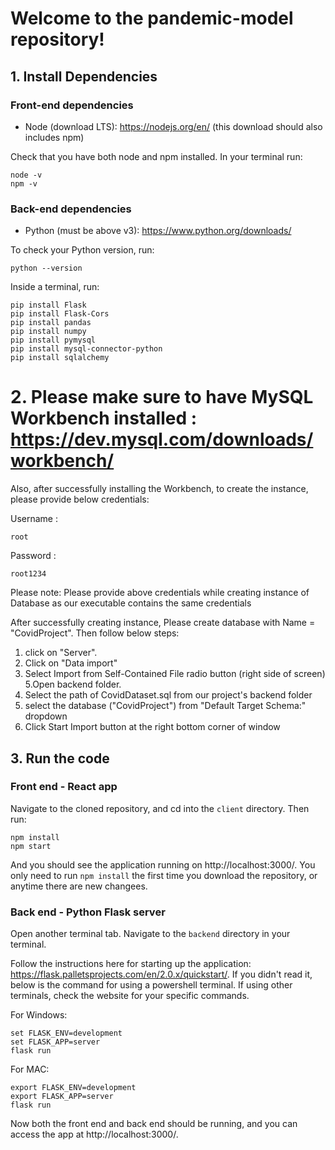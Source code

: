 # Welcome to the pandemic-model repository!

## 1. Install Dependencies

### Front-end dependencies
- Node (download LTS): https://nodejs.org/en/ (this download should also includes npm)

Check that you have both node and npm installed. In your terminal run:
```
node -v
npm -v
````

### Back-end dependencies
- Python (must be above v3): https://www.python.org/downloads/

To check your Python version, run:
````
python --version
````

Inside a terminal, run:
````
pip install Flask
pip install Flask-Cors
pip install pandas
pip install numpy
pip install pymysql
pip install mysql-connector-python
pip install sqlalchemy

````



# 2. Please make sure to have MySQL Workbench installed : https://dev.mysql.com/downloads/workbench/

Also, after successfully installing the Workbench, to create the instance, please provide below credentials:

 Username :
  ```` 
  root
   ```` 
 Password :
  ```` 
  root1234
  ````
  
Please note: Please provide above credentials while creating instance of Database as our executable contains the same credentials 

After successfully creating instance, Please create database with Name = "CovidProject".
Then follow below steps:
  1. click on "Server".
  2. Click on "Data import"
  3. Select Import from Self-Contained File radio button (right side of screen)
  5.Open backend folder.
  4. Select the path of CovidDataset.sql from our project's backend folder
  5. select the database ("CovidProject") from "Default Target Schema:" dropdown
  6. Click Start Import button at the right bottom corner of window


## 3. Run the code

### Front end - React app
Navigate to the cloned repository, and cd into the `client` directory. Then run:
````
npm install
npm start
````

And you should see the application running on http://localhost:3000/. You only need to run `npm install` the first time you download the repository, or anytime there are new changees. 

### Back end - Python Flask server
Open another terminal tab. Navigate to the `backend` directory in your terminal. 

Follow the instructions here for starting up the application: https://flask.palletsprojects.com/en/2.0.x/quickstart/. If you didn't read it, below is the command for using a powershell terminal. If using other terminals, check the website for your specific commands. 

For Windows:
````
set FLASK_ENV=development 
set FLASK_APP=server 
flask run
````
For MAC:
````
export FLASK_ENV=development 
export FLASK_APP=server 
flask run
````
Now both the front end and back end should be running, and you can access the app at http://localhost:3000/. 
